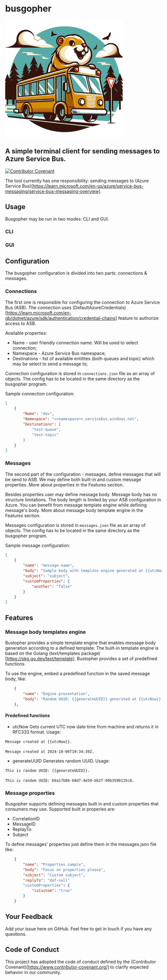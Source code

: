 # busgopher

![logo](./docs/logo.png)

## A simple terminal client for sending messages to Azure Service Bus.

[![Contributor Covenant](https://img.shields.io/badge/Contributor%20Covenant-2.1-4baaaa.svg)](code_of_conduct.md)

The tool currently has one responsibility: sending messages to (Azure Service Bus)[https://learn.microsoft.com/en-us/azure/service-bus-messaging/service-bus-messaging-overview].

## Usage

Busgopher may be run in two modes: CLI and GUI.

### CLI

### GUI

## Configuration

The busgopher configuration is divided into two parts: connections & messages.

### Connections

The first one is responsible for configuring the connection to Azure Service Bus (ASB). The connection uses (DefaultAzureCredentials)[https://learn.microsoft.com/en-gb/dotnet/azure/sdk/authentication/credential-chains] feature to authorize access to ASB.

Available properties:
- Name - user friendly connection name. Will be used to select connection;
- Namespace - Azure Service Bus namespace;
- Destinations - list of available entitites (both queues and topic) which may be select to send a message to;

Connection configuration is stored in `connections.json` file as an array of objects. The config has to be located in the same directory as the busgopher program.

Sample connection configuration:
```json
[
    {
        "Name": "dev",
        "Namespace": "<<namespace>>.servicebus.windows.net",
        "Destinations": [
            "test-queue",
            "test-topic"
        ]
    }
]
```

### Messages

The second part of the configuration - messages, define messages that will be send to ASB. We may define both built-in and custom message properties. More about properties in the Features section.

Besides properties user may define message body. Message body has no structure limitations. The body length is limited by your ASB configuration in Azure. You can benefit from message template engine while defining message's body. More about message body template engine in the Features section.

Messages configuration is stored in `messages.json` file as an array of objects. The config has to be located in the same directory as the busgopher program.

Sample message configuration:

```json
[
    {
        "name": "message-name",
        "body": "Sample body with template engine generated at {{utcNow}}",
        "subject": "subject",
        "customProperties": { 
            "another": "false" 
        }
    }
]
```

## Features

### Message body templates engine

Bustopher provides a simple template engine that enables message body generation according to a defined template. The built-in template engine is based on the Golang (text/templates package)[https://pkg.go.dev/text/template]. Bustopher provides a set of predefined functions. 

To use the engine, embed a predefined function in the saved message body, like:

```json
    {
        "name": "Engine presentation",
        "body": "Random UUID: {{generateUUID}} generated at {{utcNow}} "
    },
```

#### Predefined functions

- utcNow
Gets current UTC now date time from machine and returns it in RFC333 format. Usage:
```
Message created at {{utcNow}}.

Message created at 2024-10-06T19:34:39Z.
```

- generateUUID
Generates random UUID. Usage:
```
This is random UUID: {{generateUUID}}.

This is random UUID: 69a17b86-68d7-4e59-bb2f-09b3590135c8.
```

### Message properties

Busgopher supports defining messages built in and custom properties that consumers may use. Supported built in properies are:
- CorrelationID
- MessageID
- ReplayTo
- Subject

To define messages' properties just define them in the messages.json file like:

```json
    {
        "name": "Properties sample",
        "body": "Focus on properties please",
        "subject": "Custom subject",
        "replyTo": "def-null"
        "customProperties": { 
            "isCustom": "true" 
        }
    }
```

## Your Feedback

Add your issue here on GitHub. Feel free to get in touch if you have any questions.

## Code of Conduct

This project has adopted the code of conduct defined by the (Contributor Covenant)[https://www.contributor-covenant.org/] to clarify expected behavior in our community.

